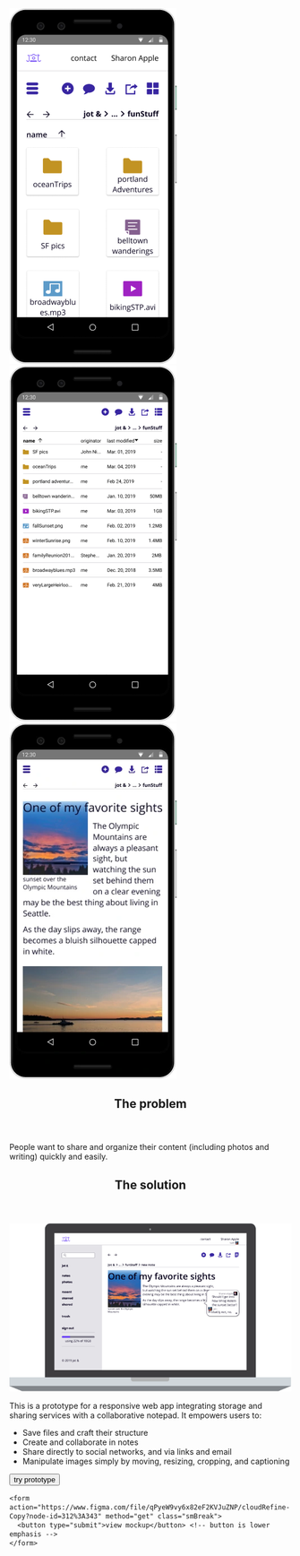 <section class="centerGrid respImgGrid">
  <img src="images/jotAnd/jotMobGrid.png" alt="jot & mobile dashboard in grid view" class="centerImg">
  <img src="images/jotAnd/jotMobList.png" alt="jot & mobile dashboard in list view" class="centerImg">
  <img src="images/jotAnd/jotMobNote.webp" alt="jot & mobile dashboard in a note" class="centerImg">
</section>

<section class="lgBreak"> <!-- problem -->
  <header>
    <h2>The problem</h2>
  </header>

  <p>People want to share and organize their content (including photos and writing) quickly and easily.</p>
</section> <!-- end problem -->

<section class="lgBreak"> <!-- solution -->
  <header>
    <h2>The solution</h2>
  </header>

  <div class="centerGrid medBreak">
    <img src="images/jotAnd/jotLapNote.png" alt="jot & laptop dashboard in note view" class="centerImg">
  </div>

  <p class="medBreak">This is a prototype for a responsive web app integrating storage and sharing services with a collaborative notepad. It empowers users to:</p>

  <ul>
    <li>Save files and craft their structure</li>
    <li>Create and collaborate in notes</li>
    <li>Share directly to social networks, and via links and email</li>
    <li>Manipulate images simply by moving, resizing, cropping, and captioning</li>
  </ul>

  <div class="centerGrid smBreak">
    <form action="https://www.figma.com/proto/qPyeW9vy6x82eF2KVJuZNP/cloudRefine-Copy?node-id=248%3A163&scaling=min-zoom" method="get">
      <button type="submit">try prototype</button> <!-- button is CTA, higher emphasis -->
    </form>

    <form action="https://www.figma.com/file/qPyeW9vy6x82eF2KVJuZNP/cloudRefine-Copy?node-id=312%3A343" method="get" class="smBreak">
      <button type="submit">view mockup</button> <!-- button is lower emphasis -->
    </form>
  </div>
</section> <!-- solution -->
